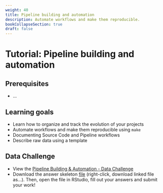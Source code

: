 ```yaml
---
weight: 40
title: Pipeline building and automation
description: Automate workflows and make them reproducible.
bookCollapseSection: true
draft: false
---
```


# Tutorial: Pipeline building and automation

## Prerequisites
* ...

## Learning goals

* Learn how to organize and track the evolution of your projects
* Automate workflows and make them reproducible using `make`
* Documenting Source Code and Pipeline workflows
* Describe raw data using a template

## Data Challenge
- View the [Pipeline Building & Automation - Data Challenge](pipeline-building-automation.html)
- Download the answer skeleton [file](pipeline-building-automation-skeleton.R) (right-click, download linked file as...). Then, open the file in RStudio, fill out your answers and submit your work!
